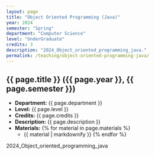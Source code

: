 ```yaml
---
layout: page
title: "Object Oriented Programming (Java)"
year: 2024
semester: "Spring"
department: "Computer Science"
level: "UnderGraduate"
credits: 3
description: "2024_Object_oriented_programming_java."
permalink: /teaching/object-oriented-programming-java/
---
```




## {{ page.title }} ({{ page.year }}, {{ page.semester }})
- **Department:** {{ page.department }}
- **Level:** {{ page.level }}
- **Credits:** {{ page.credits }}
- **Description:** {{ page.description }}
- **Materials:**
  {% for material in page.materials %}
  - {{ material | markdownify }}
  {% endfor %}


2024_Object_oriented_programming_java